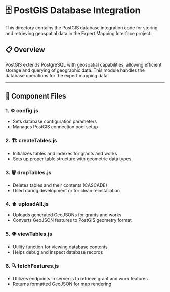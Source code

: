 # 🗄️ PostGIS Database Integration

This directory contains the PostGIS database integration code for storing and retrieving geospatial data in the Expert Mapping Interface project.

## 📋 Overview

PostGIS extends PostgreSQL with geospatial capabilities, allowing efficient storage and querying of geographic data. This module handles the database operations for the expert mapping data.

---

## 📁 Component Files

### 1. ⚙️ config.js
- Sets database configuration parameters
- Manages PostGIS connection pool setup

### 2. 🏗️ createTables.js
- Initializes tables and indexes for grants and works
- Sets up proper table structure with geometric data types

### 3. 🗑️ dropTables.js
- Deletes tables and their contents (CASCADE)
- Used during development or for clean reinstallation

### 4. ⬆️ uploadAll.js
- Uploads generated GeoJSONs for grants and works
- Converts GeoJSON features to PostGIS geometry format

### 5. 👁️ viewTables.js
- Utility function for viewing database contents
- Helps debug and inspect database records

### 6. 🔍 fetchFeatures.js
- Utilizes endpoints in server.js to retrieve grant and work features
- Returns formatted GeoJSON for map rendering
